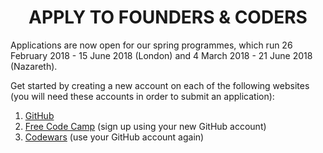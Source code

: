 <h1 align='center'>APPLY TO FOUNDERS & CODERS</h1>

Applications are now open for our spring programmes, which run 26 February 2018 - 15 June 2018 (London) and 4 March 2018 - 21 June 2018 (Nazareth).

Get started by creating a new account on each of the following websites (you will need these accounts in order to submit an application):

1. [GitHub](https://github.com/)
2. [Free Code Camp](https://www.freecodecamp.com/) (sign up using your new GitHub account)
3. [Codewars](https://www.codewars.com/) (use your GitHub account again)

